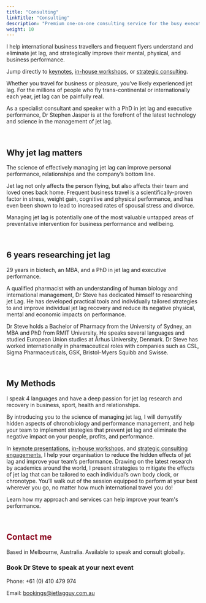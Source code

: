 ```yaml
---
title: "Consulting"
linkTitle: "Consulting"
description: "Premium one-on-one consulting service for the busy executive who frequently travels internationally"
weight: 10
---
```


I help international business travellers and frequent flyers understand and eliminate jet lag, and strategically improve their mental, physical, and business performance.

<!--more-->

<aside>Jump directly to <a href="/consulting/keynotes/">keynotes</a>, <a href="/consulting/workshops/">in-house workshops</a>, or <a href="/consulting/strategic-consulting/">strategic consulting</a>.</aside>

Whether you travel for business or pleasure, you’ve likely experienced jet lag. For the millions of people who fly trans-continental or internationally each year, jet lag can be painfully real.

As a specialist consultant and speaker with a PhD in jet lag and executive performance, Dr Stephen Jasper is at the forefront of the latest technology and science in the management of jet lag.

</br>

## Why jet lag matters

The science of effectively managing jet lag can improve personal performance, relationships and the company’s bottom line.

Jet lag not only affects the person flying, but also affects their team and loved ones back home. Frequent business travel is a scientifically-proven factor in stress, weight gain, cognitive and physical performance, and has even been shown to lead to increased rates of spousal stress and divorce.

Managing jet lag is potentially one of the most valuable untapped areas of preventative intervention for business performance and wellbeing.

</br>

## 6 years researching jet lag

<aside>29 years in biotech, an MBA, and a PhD in jet lag and executive performance.</aside>

A qualified pharmacist with an understanding of human biology and international management, Dr Steve has dedicated himself to researching jet Lag. He has developed practical tools and individually tailored strategies to and improve individual jet lag recovery and reduce its negative physical, mental and economic impacts on performance.

Dr Steve holds a Bachelor of Pharmacy from the University of Sydney, an MBA and PhD from RMIT University. He speaks several languages and studied European Union studies at Århus University, Denmark. Dr Steve has worked internationally in pharmaceutical roles with companies such as CSL, Sigma Pharmaceuticals, GSK, Bristol-Myers Squibb and Swisse.

</br>

## My Methods

<aside>I speak 4 languages and have a deep passion for jet lag research and recovery in business, sport, health and relationships.</aside>

By introducing you to the science of managing jet lag, I will demystify hidden aspects of chronobiology and performance management, and help your team to implement strategies that prevent jet lag and eliminate the negative impact on your people, profits, and performance.

In [keynote presentations](keynotes), [in-house workshops](workshops), and [strategic consulting engagements](strategic-consulting), I help your organisation to reduce the hidden effects of jet lag and improve your team’s performance. Drawing on the latest research by academics around the world, I present strategies to mitigate the effects of jet lag that can be tailored to each individual’s own body clock, or chronotype. You’ll walk out of the session equipped to perform at your best wherever you go, no matter how much international travel you do!

Learn how my approach and services can help improve your team's performance.

</br>

## <span style="color:8B001D">Contact me</span>

<aside>Based in Melbourne, Australia. Available to speak and consult globally.</aside>

### Book Dr Steve to speak at your next event

Phone: +61 (0) 410 479 974

Email: [bookings@jetlagguy.com.au](mailto:bookings@jetlagguy.com.au)
